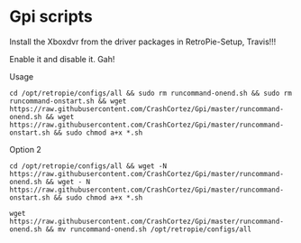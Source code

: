 # Gpi scripts

Install the Xboxdvr from the driver packages in RetroPie-Setup, Travis!!!

Enable it and disable it. Gah!

Usage

```shell
cd /opt/retropie/configs/all && sudo rm runcommand-onend.sh && sudo rm runcommand-onstart.sh && wget https://raw.githubusercontent.com/CrashCortez/Gpi/master/runcommand-onend.sh && wget https://raw.githubusercontent.com/CrashCortez/Gpi/master/runcommand-onstart.sh && sudo chmod a+x *.sh 
```

Option 2

```shell
cd /opt/retropie/configs/all && wget -N https://raw.githubusercontent.com/CrashCortez/Gpi/master/runcommand-onend.sh && wget - N https://raw.githubusercontent.com/CrashCortez/Gpi/master/runcommand-onstart.sh && sudo chmod a+x *.sh 
```

```shell
wget https://raw.githubusercontent.com/CrashCortez/Gpi/master/runcommand-onend.sh && mv runcommand-onend.sh /opt/retropie/configs/all
```

